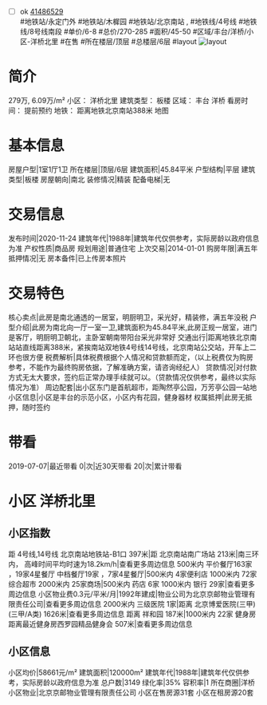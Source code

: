 - [ ] ok [41486529](https://bj.5i5j.com/ershoufang/41486529.html)  
 #地铁站/永定门外 #地铁站/木樨园 #地铁站/北京南站 ,  #地铁线/4号线 #地铁线/8号线南段
#单价/6-8 #总价/270-285 #面积/45-50   #区域/丰台/洋桥/小区-洋桥北里 #在售 #所在楼层/顶层 #总楼层/6层 #layout 
![layout](http://image16.5i5j.com/erp/house/4148/41486529/huxing/oadanhea6d6e9a19.jpg_P5.jpg) 
# 简介 
 279万,  6.09万/m² 
小区： 洋桥北里
建筑类型： 板楼
区域： 丰台 洋桥
看房时间： 提前预约
地铁： 距离地铁北京南站388米 地图
# 基本信息 
 房屋户型|1室1厅1卫
所在楼层|顶层/6层
建筑面积|45.84平米
户型结构|平层
建筑类型|板楼
房屋朝向|南北
装修情况|精装
配备电梯|无
# 交易信息 
 发布时间|2020-11-24
建筑年代|1988年|建筑年代仅供参考，实际房龄以政府信息为准
产权性质|商品房
规划用途|普通住宅
上次交易|2014-01-01
购房年限|满五年
抵押情况|无
房本备件|已上传房本照片
# 交易特色 
 核心卖点|此房是南北通透的一居室，明厨明卫，采光好，精装修，满五年没税
户型介绍|此房为南北向一厅一室一卫,建筑面积为45.84平米,此房正规一居室，进门是客厅，明厨明卫朝北，主卧室朝南带阳台采光非常好
交通出行|距离地铁北京南站站直线距离388米，紧挨南站双地铁4号线14号线，北京南站公交站，开车上二环也很方便
税费解析|具体税费根据个人情况和贷款额而定，（以上税费仅为购房参考，不能作为最终购房依据，了解准确方案，请咨询经纪人）
贷款情况|对付款方式无太大要求，签约后正常办理手续就可以。（贷款情况仅供参考，最终以实际情况为准）
周边配套|出小区东门是首航超市，距陶然亭公园，万芳亭公园一站地
小区信息|小区是丰台的示范小区，小区内有花园，健身器材
权属抵押|此房无抵押，随时签约
# 带看 
 2019-07-07|最近带看	 0|次|近30天带看	 20|次|累计带看
# 小区 洋桥北里
## 小区指数 
 距 4号线,14号线 北京南站地铁站-B1口 397米|距 北京南站南广场站 213米|南三环内， 高峰时间平均时速为18.2km/h|查看更多周边信息
500米内 平价餐厅163家 ，19家4星餐厅
中档餐厅19家 ，7家4星餐厅|500米内 4家便利店
1000米内 72家综合超市
2000米内 25家商场|500米内 药店 6家
1000米内 银行 29家|查看更多周边信息
小区物业费0.3元/平米/月|1992年建成|物业公司为北京京邮物业管理有限责任公司|查看更多周边信息
2000米内 三级医院 1家|距离 北京博爱医院(三甲) (三甲/A类) 1626米|查看更多周边信息
距离 祥和园 187米|1000米内 22家 健身房
距离最近健身房西罗园精品健身会 507米|查看更多周边信息
## 小区信息 
 小区均价|58661元/m²
建筑面积|120000m²
建筑年代|1988年|建筑年代仅供参考，实际房龄以政府信息为准
总户数|3149
绿化率|35%
容积率|1
所在商圈|洋桥
小区物业|北京京邮物业管理有限责任公司
小区在售房源31套
小区在租房源20套
